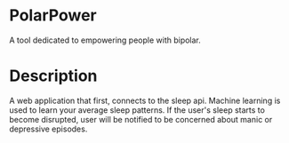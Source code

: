 # PolarPower
A tool dedicated to empowering people with bipolar.

# Description
A web application that first, connects to the sleep api. Machine learning is used to learn your average sleep patterns. If the user's sleep starts to become disrupted, user will be notified to be concerned about manic or depressive episodes.
